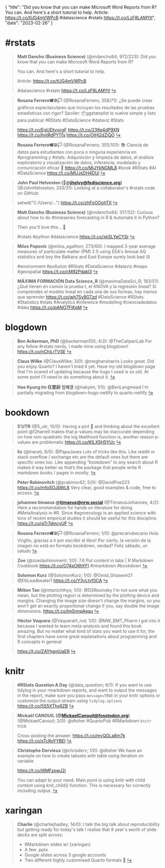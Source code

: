 {
  "title": "Did you know that you can make Microsoft Word Reports from R? You can. And here's a short tutorial to help. Article: https://t.co/tUG4mVWPcB #datascience #rstats https://t.co/LzF8LAMYtI",
  "date": "2023-02-26"
}

# #rstats

> **Matt Dancho (Business Science)** (@mdancho84; 972/223): Did you know that you can make Microsoft Word Reports from R?
> >
> You can. And here's a short tutorial to help. 
> >
> Article: https://t.co/tUG4mVWPcB 
> >
> #datascience #rstats https://t.co/LzF8LAMYtI  [&#8618;](https://twitter.com/mdancho84/status/1629441334720315394)

<!-- -->


> **Rosana Ferrero🕊☮️🏳** (@RosanaFerrero; 358/71): ¿Se puede crear gráficos espectaculares que incluyan los resultados de las pruebas estadísticas con rigor? 
> Spoiler: 📦ggstatsplot lo vuelve simple y listo para publicar
> #RStats #DataScience #dataviz #Stats 
> >
> https://t.co/EgUDtvvcgF
> https://t.co/236e4dP9XN
> https://t.co/hntRdPY1Ts https://t.co/OiHj2dZiQO  [&#8618;](https://twitter.com/RosanaFerrero/status/1629558095234965504)

<!-- -->


> **Rosana Ferrero🕊☮️🏳** (@RosanaFerrero; 355/101): 📚 Ciencia de datos para estudiantes con poca o ninguna experiencia en #programming y #stats. Adquisición y limpieza de datos, el análisis exploratorio y visualización de datos, inferencia, modelado y comunicación eficaz
> 🔗 https://t.co/MjJYkNGML8 
> #book #RStats #AI #DataScience https://t.co/MUJsDH4DUi  [&#8618;](https://twitter.com/RosanaFerrero/status/1629375646404100096)

<!-- -->


> **John Paul Helveston (🐘@jhelvy@fediscience.org)** (@JohnHelveston; 333/31): Looking at a collaborator's #rstats code on GitHub:
> >
> setwd("C:/Users/...") https://t.co/zhFoOOohTX  [&#8618;](https://twitter.com/JohnHelveston/status/1629546928911335429)

<!-- -->


> **Matt Dancho (Business Science)** (@mdancho84; 317/52): Curious about how to do #timeseries forecasting in R &amp; Automate it in Python?
> >
> Then you'll love this... 🧵
> >
> #rstats #python #datascience https://t.co/xkSLYeCYSr  [&#8618;](https://twitter.com/mdancho84/status/1629499321631604736)

<!-- -->


> **Milos Popovic** (@milos_agathon; 273/60): I mapped 3-year average measures of particulate matter (PM) 2.5 using EEA's Annual AQ statistics and boy the Balkans and East Europe surely look bad 😢
> >
> #environment #pollution #RStats #DataScience #dataviz #maps #geospatial https://t.co/cM92PdakI3  [&#8618;](https://twitter.com/milos_agathon/status/1629412641192960004)

<!-- -->


> **MÁXIMA FORMACIÓN Data Science_R** (@maximaDataSci_R; 183/51): ¿Qué tienen en común la prueba t, el ANOVA y la regresión lineal?
>  Si comprendes el modelo lineal en cada una de sus formas, hay menos que aprender
>  https://t.co/wh7Sy8GTzd 
> #DataScience #RStats #Statistics #stats #Analytics #inference #modelling #cienciadedatos #data https://t.co/pANO7FIKpM  [&#8618;](https://twitter.com/maximaDataSci_R/status/1629387474672795649)

<!-- -->


# blogdown

> **Ben Ackerman, PhD** (@backerman150; 4/2): @TheCalipariLab For any fellow #rstats nerds, I made mine using blogdown! https://t.co/nChjLrTVSE  [&#8618;](https://twitter.com/backerman150/status/1628151001365585922)

<!-- -->


> **Claus Wilke** (@ClausWilke; 3/0): @meghansharris Looks great. Did you enjoy Quarto? I haven't tried it yet. Have my old blogdown page that I'm scared of updating because the hugo I used is so old. At some point I'll need to do something about it.  [&#8618;](https://twitter.com/ClausWilke/status/1628235906690740225)

<!-- -->


> **Hae Kyung Im 任慧耕 임혜경** (@hakyim; 1/0): @BenLangmead I'm partially migrating from blogdown-hugo-netlify to quarto-netlify  [&#8618;](https://twitter.com/hakyim/status/1627065748475756550)

<!-- -->


# bookdown

> **5’UTR** (@5_utr; 10/0): Having a pint 🍺 and thinking about the excellent point @f2harrell makes that p-values may be inaccurate depending on how non-quadratic the log likelihood function is, another reason p-values are problematic https://t.co/KILX5H5YUc  [&#8618;](https://twitter.com/5_utr/status/1629247197257637888)

<!-- -->


> **liz** (@inerati; 8/0): @PapaJaves Lots of tricks like this. Like reddit or stack overflow / exchange etc are the default ones but there are specific ones too. Like appending “bookdown” to any search about R makes it way better as that’s the package that people write R markdown books / pages in mostly.  [&#8618;](https://twitter.com/inerati/status/1628423465773719558)

<!-- -->


> **Peter Rabinovitch** (@prabinov42; 5/0): @DavidPoe223 https://t.co/mfoSOJbWL6 Very clear, good examples &amp; code, free to access.  [&#8618;](https://twitter.com/prabinov42/status/1628874585889296384)

<!-- -->


> **johannes timaeus @timaeus@nrw.social** (@TimaeusJohannes; 4/2): Here a recommendation for hands on literature for doing #MetaAnalysis in #R. Since #agroecology is an applied science with tons of recent empirical studies it should be useful for this discipline. https://t.co/gTr7dmcyUF  [&#8618;](https://twitter.com/TimaeusJohannes/status/1628806873305518081)

<!-- -->


> **Rosana Ferrero🕊☮️🏳** (@RosanaFerrero; 1/0): @precariobecario Hola Virgilio, gracias a ti por escribir el libro!
> Por cierto, la versión de la imagen no está en formato bookdown, verdad?
> Feliz sábado, un saludo  [&#8618;](https://twitter.com/RosanaFerrero/status/1629389820547026944)

<!-- -->


> **Zoe** (@zoedashmoment; 1/0): 7.6 Put content in tabs | R Markdown Cookbook https://t.co/O74eO6hYFI #rmarkdown #bookdown  [&#8618;](https://twitter.com/zoedashmoment/status/1628905407526891522)

<!-- -->


> **Solomon Kurz** (@SolomonKurz; 1/0): @Omid_Ghasemi21 @ElliLeadbeater1 https://t.co/Y3yLtyf0CA  [&#8618;](https://twitter.com/SolomonKurz/status/1628384278416326656)

<!-- -->


> **Milton Tan** (@mtanichthys; 1/0): @DSRovinsky I'm not sure what you mean, but the plotting region is determined by the plotting device and margins. Changing the image size doesn't change the margins, so you won't get an exactly proportional change if you, say double the image dimensions. https://t.co/ImSnnpAequ  [&#8618;](https://twitter.com/mtanichthys/status/1627887772513054721)

<!-- -->


> **Héctor Vaquera** (@VaqueraH_md; 1/0): @MW_BMT_Pharm I got into it because I wanted to learn meta-analysis and found this book amazing. But no matter what kind of stats you want to use it for, the first chapters have some great explanations about programming and R concepts in general
> >
> https://t.co/ZAYhgmUaER  [&#8618;](https://twitter.com/VaqueraH_md/status/1627883675986669569)

<!-- -->


# knitr

> **#RStats Question A Day** (@data_question; 6/1): If you want to use tidylog in your rmarkdown reports, and want to output the messages in the report, make sure you pass `message=TRUE` in your knitr options or customize the output stream using `tidylog.options` https://t.co/5S5XThx6ZB  [&#8618;](https://twitter.com/data_question/status/1627266112382709760)

<!-- -->


> **Mickaël CANOUIL (@MickaelCanouil@fosstodon.org)** (@MickaelCanouil; 3/0): @dtoher #QuartoPub #RMarkdown `knitr` trick
> >
> Cross-posting the answer:
> https://t.co/mvQGLa8m7k https://t.co/sTcRoYYBEI  [&#8618;](https://twitter.com/MickaelCanouil/status/1629095648598401027)

<!-- -->


> **Christophe Dervieux** (@chrisderv; 1/0): @dtoher We have an example on how to create tabsets with table using iteration on variable 
> >
> https://t.co/I6MFzpwJ2i
> >
> You can adapt to your need. Main point is using knitr with child content using knit_child() function. This is necessary for correctly including output.  [&#8618;](https://twitter.com/chrisderv/status/1629455102606995456)

<!-- -->


# xaringan

> **Charlie** (@charliejhadley; 14/0): I talk the big talk about reproducibility but getting ready for today's talk I realise that 8 year's worth of slide decks are split across:
> >
> - RMarkdown slides w/ {xaringan}
> - A few .pptx
> - Google slides across 3 google accounts
> - Two different highly customised Quarto formats 🫠  [&#8618;](https://twitter.com/charliejhadley/status/1627680933024305152)

<!-- -->


